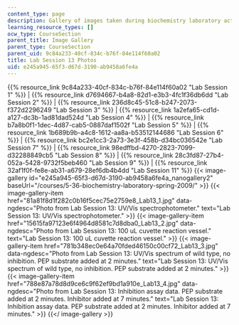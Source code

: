 ```yaml
---
content_type: page
description: Gallery of images taken during biochemistry laboratory activities.
learning_resource_types: []
ocw_type: CourseSection
parent_title: Image Gallery
parent_type: CourseSection
parent_uid: 9c84a233-40cf-834c-b76f-84e114f60a02
title: Lab Session 13 Photos
uid: e245a945-65f3-d67d-3190-ab9458a6fe4a
---
```


{{% resource_link 9c84a233-40cf-834c-b76f-84e114f60a02 "Lab Session 1" %}} | {{% resource_link d7694667-b4a8-82d1-e3b3-4fc1f36db6dd "Lab Session 2" %}} | {{% resource_link 236d8c45-51c8-b247-2073-f372d2296249 "Lab Session 3" %}} | {{% resource_link 1a2efa65-cd1d-a127-dc3b-1ad81dad524d "Lab Session 4" %}} | {{% resource_link b7a8b0f1-1dec-4d87-cab5-0887daf1502f "Lab Session 5" %}} | {{% resource_link 1b689b9b-a4c8-1612-aa8a-b53512144686 "Lab Session 6" %}} | {{% resource_link bc2e1cc3-2a73-3e3f-458b-d34bc036542e "Lab Session 7" %}} | {{% resource_link 98edffbd-4270-2823-7099-d32288849cb5 "Lab Session 8" %}} | {{% resource_link 28c3fd87-27b4-052a-5428-9732f5beb460 "Lab Session 9" %}} | {{% resource_link 32af1f0f-fe8e-ab31-a679-28ef6db4b4dd "Lab Session 11" %}}
{{< image-gallery id="e245a945-65f3-d67d-3190-ab9458a6fe4a_nanogallery2" baseUrl="/courses/5-36-biochemistry-laboratory-spring-2009/" >}}
{{< image-gallery-item href="81a81f8d1f282c0b16f5cec75e2759e8_Lab13_1.jpg" data-ngdesc="Photo from Lab Session 13: UV/Vis spectrophotometer." text="Lab Session 13: UV/Vis spectrophotometer." >}}
{{< image-gallery-item href="15615fa97123e6f4964d8581c7d8dba0_Lab13_2.jpg" data-ngdesc="Photo from Lab Session 13: 100 uL cuvette reaction vessel." text="Lab Session 13: 100 uL cuvette reaction vessel." >}}
{{< image-gallery-item href="781b348ec0e64a70fded46150c00cf72_Lab13_3.jpg" data-ngdesc="Photo from Lab Session 13: UV/Vis spectrum of wild type, no inhibition. PEP substrate added at 2 minutes." text="Lab Session 13: UV/Vis spectrum of wild type, no inhibition. PEP substrate added at 2 minutes." >}}
{{< image-gallery-item href="788e87a78d8d9ce6c9f62ef9bd1a910e_Lab13_4.jpg" data-ngdesc="Photo from Lab Session 13: Inhibition assay data. PEP substrate added at 2 minutes. Inhibitor added at 7 minutes." text="Lab Session 13: Inhibition assay data. PEP substrate added at 2 minutes. Inhibitor added at 7 minutes." >}}
{{</ image-gallery >}}